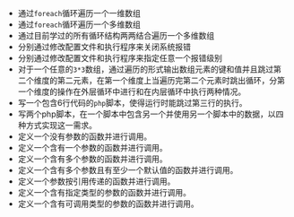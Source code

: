 - 通过`foreach`循环遍历一个一维数组
- 通过`foreach`循环遍历一个多维数组
- 通过目前学过的所有循环结构两两结合遍历一个多维数组
- 分别通过修改配置文件和执行程序来关闭系统报错
- 分别通过修改配置文件和执行程序来指定任意一个报错级别
- 对于一个任意的`3*3`数组，通过遍历的形式输出数组元素的键和值并且跳过第二个维度的第二元素，在第一个维度上当遍历完第二个元素时跳出循环，分第一个维度的操作在外层循环中进行和在内层循环中执行两种情况。
- 写一个包含6行代码的`php`脚本，使得运行时能跳过第三行的执行。
- 写两个php脚本，在一个脚本中包含另一个并使用另一个脚本中的数据，以四种方式实现这一需求。
- 定义一个没有参数的函数并进行调用。
- 定义一个含有一个参数的函数并进行调用。
- 定义一个含有多个参数的函数并进行调用。
- 定义一个含有多个参数且有至少一个默认值的函数并进行调用。
- 定义一个参数按引用传递的函数并进行调用。
- 定义一个含有指定类型的参数的函数并进行调用。
- 定义一个含有可调用类型的参数的函数并进行调用。